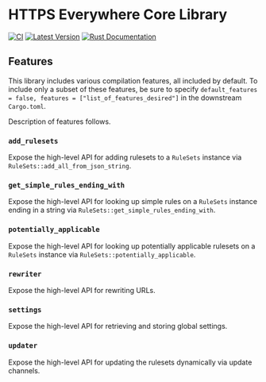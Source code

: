 # HTTPS Everywhere Core Library

[![CI](https://github.com/efforg/https-everywhere-lib-core/actions/workflows/ci.yml/badge.svg)](https://github.com/efforg/https-everywhere-lib-core/actions/workflows/ci.yml)
[![Latest Version](https://img.shields.io/crates/v/https-everywhere-lib-core.svg)](https://crates.io/crates/https-everywhere-lib-core)
[![Rust Documentation](https://img.shields.io/badge/api-rustdoc-blue.svg)](https://docs.rs/https-everywhere-lib-core)

## Features

This library includes various compilation features, all included by default.  To include only a subset of these features, be sure to specify `default_features = false, features = ["list_of_features_desired"]` in the downstream `Cargo.toml`.

Description of features follows.

### `add_rulesets`

Expose the high-level API for adding rulesets to a `RuleSets` instance via `RuleSets::add_all_from_json_string`.

### `get_simple_rules_ending_with`

Expose the high-level API for looking up simple rules on a `RuleSets` instance ending in a string via `RuleSets::get_simple_rules_ending_with`.

### `potentially_applicable`

Expose the high-level API for looking up potentially applicable rulesets on a `RuleSets` instance via `RuleSets::potentially_applicable`.

### `rewriter`

Expose the high-level API for rewriting URLs.

### `settings`

Expose the high-level API for retrieving and storing global settings.

### `updater`

Expose the high-level API for updating the rulesets dynamically via update channels.
